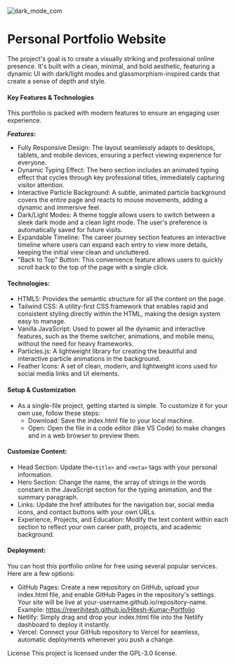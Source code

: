 
![dark_mode_com](https://github.com/user-attachments/assets/c048289b-97ad-4971-9625-b3aa4ab819b8)


# Personal Portfolio Website

The project's goal is to create a visually striking and professional online presence. It's built with a clean, minimal, and bold aesthetic, featuring a dynamic UI with dark/light modes and glassmorphism-inspired cards that create a sense of depth and style.

####  Key Features & Technologies 
This portfolio is packed with modern features to ensure an engaging user experience.

***Features:***
- Fully Responsive Design: The layout seamlessly adapts to desktops, tablets, and mobile devices, ensuring a perfect viewing experience for everyone.
- Dynamic Typing Effect: The hero section includes an animated typing effect that cycles through key professional titles, immediately capturing visitor attention.
- Interactive Particle Background: A subtle, animated particle background covers the entire page and reacts to mouse movements, adding a dynamic and immersive feel.
- Dark/Light Modes: A theme toggle allows users to switch between a sleek dark mode and a clean light mode. The user's preference is automatically saved for future visits.
- Expandable Timeline: The career journey section features an interactive timeline where users can expand each entry to view more details, keeping the initial view clean and uncluttered.
- "Back to Top" Button: This convenience feature allows users to quickly scroll back to the top of the page with a single click.

#### Technologies:
- HTML5: Provides the semantic structure for all the content on the page.
-  Tailwind CSS: A utility-first CSS framework that enables rapid and consistent styling directly within the HTML, making the design system easy to manage.
- Vanilla JavaScript: Used to power all the dynamic and interactive features, such as the theme switcher, animations, and mobile menu, without the need for heavy frameworks.
- Particles.js: A lightweight library for creating the beautiful and interactive particle animations in the background.
- Feather Icons: A set of clean, modern, and lightweight icons used for social media links and UI elements. 
#### Setup & Customization
-  As a single-file project, getting started is simple. To customize it for your own use, follow these steps:
	- Download: Save the index.html file to your local machine.
	- Open: Open the file in a code editor (like VS Code) to make changes and in a web browser to preview them.

#### Customize Content:
- Head Section: Update the`<title>` and `<meta>` tags with your personal information.
- Hero Section: Change the name, the array of strings in the words constant in the JavaScript section for the typing animation, and the summary paragraph.
- Links: Update the href attributes for the navigation bar, social media icons, and contact buttons with your own URLs.
- Experience, Projects, and Education: Modify the text content within each section to reflect your own career path, projects, and academic background.

#### Deployment:
You can host this portfolio online for free using several popular services. Here are a few options:
- GitHub Pages: Create a new repository on GitHub, upload your index.html
file, and enable GitHub Pages in the repository's settings. Your site will be live at your-username.github.io/repository-name. Example: https://rewrihitesh.github.io/Hitesh-Kumar-Portfolio
- Netlify: Simply drag and drop your index.html file into the Netlify dashboard to deploy it instantly.
- Vercel: Connect your GitHub repository to Vercel for seamless, automatic deployments whenever you push a change.

License This project is licensed under the GPL-3.0 license.
